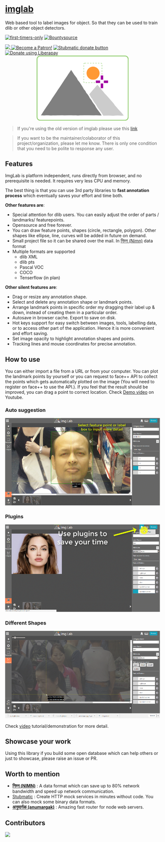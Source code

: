 # [imglab](https://naturalintelligence.github.io/imglab/)

Web based tool to label images for object. So that they can be used to train dlib or other object detectors.

[![first-timers-only](http://img.shields.io/badge/first--timers--only-friendly-blue.svg?style=flat-square)](http://www.firsttimersonly.com/)
[![Bountysource](https://img.shields.io/bountysource/team/imglab/activity.svg)](https://salt.bountysource.com/teams/imglab)

<a href="https://opencollective.com/imglab/donate" target="_blank">
  <img src="https://opencollective.com/imglab/donate/button@2x.png?color=blue" width=200 />
</a>
<a href="https://www.patreon.com/bePatron?u=9531404" data-patreon-widget-type="become-patron-button"><img src="https://c5.patreon.com/external/logo/become_a_patron_button.png" alt="Become a Patron!" width="200" /></a>
<a href="https://www.paypal.com/cgi-bin/webscr?cmd=_s-xclick&hosted_button_id=KQJAX48SPUKNC"> <img src="https://www.paypalobjects.com/webstatic/en_US/btn/btn_donate_92x26.png" alt="Stubmatic donate button"/></a>
<a href="https://liberapay.com/amitgupta/donate"><img alt="Donate using Liberapay" src="https://liberapay.com/assets/widgets/donate.svg"></a>

<div align="center"><img src="img/imglab_logo.png"  width="300px"></div>


> If you're using the old version of imglab please use this [link](https://naturalintelligence.github.io/imglab/old.html)

> If you want to be the maintainer/colaborator of this project/organization, please let me know. There is only one condition that you need to be polite to response any user.

## Features

ImgLab is platform independent, runs directly from browser, and no prerequisite is needed. It requires very less CPU and memory.

The best thing is that you can use 3rd party libraries to **fast annotation process** which eventually saves your effort and time both.

**Other features are**:

* Special attention for dlib users. You can easily adjust the order of parts / landmarks/ featurepoints.
* Opensource and free forever.
* You can draw feature points, shapes (circle, rectangle, polygon). Other shapes like ellipse, line, curves will be added in future on demand. 
* Small project file so it can be shared over the mail. In [निम्न (Nimn)](http://nimn.in) data format
* Multiple formats are supported
  * dlib XML
  * dlib pts
  * Pascal VOC
  * COCO
  * Tenserflow (in plan)
  
**Other silent features are**:

* Drag or resize any annotation shape.
* Select and delete any annotation shape or landmark points.
* Arrange landmark points in specific order my dragging their label up & down, instead of creating them in a particular order.
* Autosave in browser cache. Export to save on disk.
* Hot keys support for easy switch between images, tools, labelling data, or to access other part of the application. Hence it is more convenient and effort saving.
* Set image opacity to highlight annotation shapes and points.
* Tracking lines and mouse coordinates for precise annotation.

## How to use

You can either import a file from a URL or from your computer. You can plot the landmark points by yourself or you can request to face++ API to collect the points which gets automatically plotted on the image (You will need to register on face++ to use the API.). If you feel that the result should be improved, you can drag a point to correct location. Check [Demo video](https://youtu.be/Y-bJo_ylHTw) on Youtube.

### Auto suggestion

![Auto suggestion](img/imglab-autosuggestion.gif)

### Plugins

![Plugins](img/imglab-fpp.gif)

### Different Shapes

![Plugins](img/imglab-polygon.gif)

Check [video](https://youtu.be/Y-bJo_ylHTw) tutorial/demonstration for more detail.

## Showcase your work

Using this library if you build some open database which can help others or just to showcase, please raise an issue or PR.

## Worth to mention

- **[निम्न (NIMN)](https://github.com/nimndata/spec)** : A data format which can save up to 80% network bandwidth and speed up network communication.
- [Stubmatic](https://github.com/NaturalIntelligence/Stubmatic) : Create HTTP mock  services in minutes without code. You can also mock some binary data formats.
- **[अनुमार्गक (anumargak)](https://github.com/NaturalIntelligence/anumargak)** : Amazing fast router for node web servers.

## Contributors

<a href="graphs/contributors"><img src="https://opencollective.com/imglab/contributors.svg?width=890&button=false" /></a>

